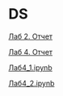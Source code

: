 # DS

[Лаб 2. Отчет](https://github.com/Bashashkin/DS/blob/main/Башашкин_лаб2_РС.pdf)

[Лаб 4. Отчет](https://github.com/Bashashkin/DS/blob/main/Башашкин_лаб4.pdf)


[Лаб4_1.ipynb](https://github.com/Bashashkin/DS/blob/main/DS_LAB_4_1.ipynb)


[Лаб4_2.ipynb](https://github.com/Bashashkin/DS/blob/main/DS_LAB_4_2.ipynb)

